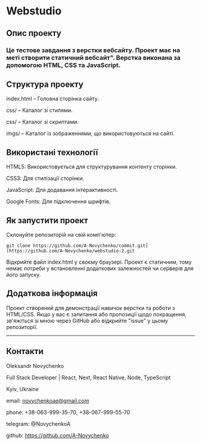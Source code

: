 # Webstudio 



## Опис проекту
### Це тестове завдання з верстки вебсайту. Проект має на меті створити статичний вебсайт". Верстка виконана за допомогою HTML, CSS та JavaScript.




## Структура проекту
index.html – Головна сторінка сайту.

css/ – Каталог зі стилями.

css/ – Каталог зі скриптами.

imgs/ – Каталог із зображеннями, що використовуються на сайті.


## Використані технології
HTML5: Використовується для структурування контенту сторінки.

CSS3: Для стилізації сторінки. 

JavaScript: Для додавання інтерактивності.

Google Fonts: Для підключення шрифтів.

## Як запустити проект
Склонуйте репозиторій на свій комп'ютер:
```
git clone https://github.com/A-Novychenko/commit.git](https://github.com/A-Novychenko/webstudio-2.git
```
Відкрийте файл index.html у своєму браузері.
Проект є статичним, тому немає потреби у встановленні додаткових залежностей чи серверів для його запуску.




## Додаткова інформація
Проект створений для демонстрації навичок верстки та роботи з HTML/CSS. Якщо у вас є запитання або пропозиції щодо покращення, зв'яжіться зі мною через GitHub або відкрийте "issue" у цьому репозиторії.



---

## Контакти

Oleksandr Novychenko

Full Stack Developer | React, Next, React Native, Node, TypeScript

Kyiv, Ukraine

email: novychenkoae@gmail.com

phone: +38-063-999-35-70, +38-067-999-55-70

telegram: @NovychenkoA

github: https://github.com/A-Novychenko

